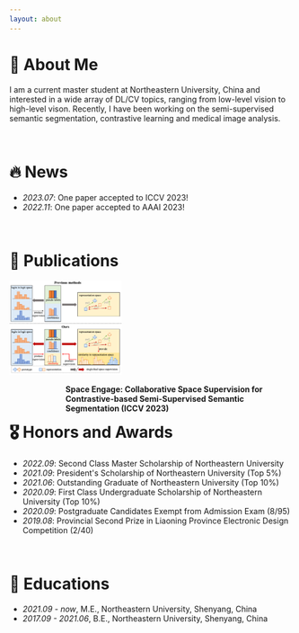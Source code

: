 ```yaml
---
layout: about 
---
```


# 🙋 About Me
I am a current master student at Northeastern University, China and interested in a wide array of DL/CV topics, ranging from low-level vision to high-level vison. Recently, I have been working on the semi-supervised semantic segmentation, contrastive learning and medical image analysis.

<br/>

# 🔥 News
* *2023.07*: One paper accepted to ICCV 2023!
* *2022.11*: One paper accepted to AAAI 2023!

<br/>

# 📝 Publications
<img src='assets/img/CSS.png' width="200px" style="margin:5000px float:left;">
<p style="float:right;margin-left:100px;"><b>Space Engage: Collaborative Space Supervision for Contrastive-based Semi-Supervised Semantic Segmentation (ICCV 2023)</b></p>
<!-- <u>Changqi Wang</u>, Haoyu Xie, Yuhui Yuan, Chong Fu, Xiangyu Yue <br/> -->
<!-- [\[paper\]](https://ojs.aaai.org/index.php/AAAI/article/view/25396) [\[code\]](https://github.com/Haoyu-Xie/PRCL)<br/>
PRCL: A Probabilistic View for Contrastive-based Semi-Supervised Semantic Segmentation (Submitted to IJCV)<br/>
Haoyu Xie, <u>Changqi Wang</u>, Yang Liu, Jun Dan, Chong Fu, Jan Zhao, Baigui Sun <br/>
[\[paper\]](https://ojs.aaai.org/index.php/AAAI/article/view/25396) [\[code\]](https://github.com/Haoyu-Xie/PRCL)<br/>
  <img src='assets/img/PTT.png' alt="sym" width="200px" style="margin:0 auto;">
Boosting Semi-Supervised Semantic Segmentation with Probabilistic Representations (AAAI 2023 oral)<br/>
Haoyu Xie, <u>Changqi Wang</u>, Mingkai Zheng, Minjing Dong, Chong Fu, Chang Xu <br/>
[\[paper\]](https://ojs.aaai.org/index.php/AAAI/article/view/25396) [\[code\]](https://github.com/Haoyu-Xie/PRCL)<br/>
  <img src='assets/img/PRCL.png' alt="sym" width="200px" style="margin:0 auto;"> -->


# 🎖 Honors and Awards
* *2022.09*: Second Class Master Scholarship of Northeastern University
* *2021.09*: President's Scholarship of Northeastern University (Top 5%)
* *2021.06*: Outstanding Graduate of Northeastern University (Top 10%)
* *2020.09*: First Class Undergraduate Scholarship of Northeastern University (Top 10%)
* *2020.09*: Postgraduate Candidates Exempt from Admission Exam (8/95)
* *2019.08*: Provincial Second Prize in Liaoning Province Electronic Design Competition (2/40)

<br/>

# 📖 Educations
- *2021.09 - now*, M.E., Northeastern University, Shenyang, China
- *2017.09 - 2021.06*, B.E., Northeastern University, Shenyang, China
